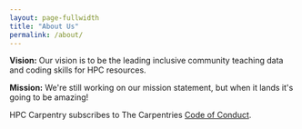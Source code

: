 ```yaml
---
layout: page-fullwidth
title: "About Us"
permalink: /about/
---
```


**Vision:** Our vision is to be the leading inclusive community teaching data and coding skills for HPC resources.

**Mission:** We're still working on our mission statement, but when it lands it's going to be amazing!

HPC Carpentry subscribes to The Carpentries [Code of Conduct](
http://docs.carpentries.org/topic_folders/policies/code-of-conduct.html).
